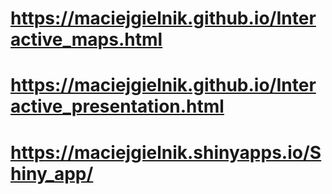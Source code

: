# https://maciejgielnik.github.io/Interactive_maps.html
# https://maciejgielnik.github.io/Interactive_presentation.html
# https://maciejgielnik.shinyapps.io/Shiny_app/